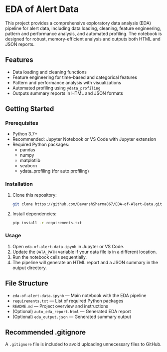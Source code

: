 # EDA of Alert Data

This project provides a comprehensive exploratory data analysis (EDA) pipeline for alert data, including data loading, cleaning, feature engineering, pattern and performance analysis, and automated profiling. The notebook is designed for robust, memory-efficient analysis and outputs both HTML and JSON reports.

## Features
- Data loading and cleaning functions
- Feature engineering for time-based and categorical features
- Pattern and performance analysis with visualizations
- Automated profiling using `ydata_profiling`
- Outputs summary reports in HTML and JSON formats

## Getting Started

### Prerequisites
- Python 3.7+
- Recommended: Jupyter Notebook or VS Code with Jupyter extension
- Required Python packages:
  - pandas
  - numpy
  - matplotlib
  - seaborn
  - ydata_profiling (for auto profiling)

### Installation
1. Clone this repository:
   ```sh
   git clone https://github.com/DevanshSharma867/EDA-of-Alert-Data.git
   ```
2. Install dependencies:
   ```sh
   pip install -r requirements.txt
   ```

### Usage
1. Open `eda-of-alert-data.ipynb` in Jupyter or VS Code.
2. Update the `DATA_PATH` variable if your data file is in a different location.
3. Run the notebook cells sequentially.
4. The pipeline will generate an HTML report and a JSON summary in the output directory.

## File Structure
- `eda-of-alert-data.ipynb` — Main notebook with the EDA pipeline
- `requirements.txt` — List of required Python packages
- `README.md` — Project overview and instructions
- (Optional) `auto_eda_report.html` — Generated EDA report
- (Optional) `eda_output.json` — Generated summary output

## Recommended .gitignore
A `.gitignore` file is included to avoid uploading unnecessary files to GitHub.

